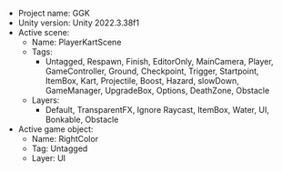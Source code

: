 <!-- UNITY CODE ASSIST INSTRUCTIONS START -->
- Project name: GGK
- Unity version: Unity 2022.3.38f1
- Active scene:
  - Name: PlayerKartScene
  - Tags:
    - Untagged, Respawn, Finish, EditorOnly, MainCamera, Player, GameController, Ground, Checkpoint, Trigger, Startpoint, ItemBox, Kart, Projectile, Boost, Hazard, slowDown, GameManager, UpgradeBox, Options, DeathZone, Obstacle
  - Layers:
    - Default, TransparentFX, Ignore Raycast, ItemBox, Water, UI, Bonkable, Obstacle
- Active game object:
  - Name: RightColor
  - Tag: Untagged
  - Layer: UI
<!-- UNITY CODE ASSIST INSTRUCTIONS END -->